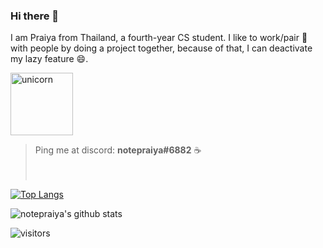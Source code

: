 ### Hi there 👋

I am Praiya from Thailand, a fourth-year CS student. I like to work/pair 👯 with people by doing a project together, because of that, I can deactivate my lazy feature 😄.

<img src="https://pixel-counter.vercel.app/api/unicorn.png" width="100" title="unicorn">

> Ping me at discord: **notepraiya#6882** ☕
<br/><br/><br/>

[![Top Langs](https://github-readme-stats.vercel.app/api/top-langs/?username=notepraiya&layout=compact&theme=bear&count_private=true)](https://github.com/notepraiya)

![notepraiya's github stats](https://github-readme-stats.vercel.app/api?username=notepraiya&show_icons=true&theme=bear&count_private=true)

![visitors](https://visitor-badge.laobi.icu/badge?page_id=notepraiya.notepraiya)

